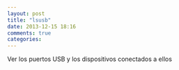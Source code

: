 ```yaml
---
layout: post
title: "lsusb"
date: 2013-12-15 18:16
comments: true
categories: 
---
```

Ver los puertos USB y los dispositivos conectados a ellos

